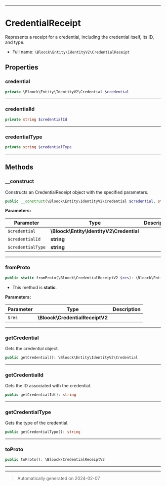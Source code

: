***

# CredentialReceipt

Represents a receipt for a credential, including the credential itself, its ID, and type.



* Full name: `\Bloock\Entity\IdentityV2\CredentialReceipt`



## Properties


### credential



```php
private \Bloock\Entity\IdentityV2\Credential $credential
```






***

### credentialId



```php
private string $credentialId
```






***

### credentialType



```php
private string $credentialType
```






***

## Methods


### __construct

Constructs an CredentialReceipt object with the specified parameters.

```php
public __construct(\Bloock\Entity\IdentityV2\Credential $credential, string $credentialId, string $credentialType): mixed
```








**Parameters:**

| Parameter | Type | Description |
|-----------|------|-------------|
| `$credential` | **\Bloock\Entity\IdentityV2\Credential** |  |
| `$credentialId` | **string** |  |
| `$credentialType` | **string** |  |





***

### fromProto



```php
public static fromProto(\Bloock\CredentialReceiptV2 $res): \Bloock\Entity\IdentityV2\CredentialReceipt
```



* This method is **static**.




**Parameters:**

| Parameter | Type | Description |
|-----------|------|-------------|
| `$res` | **\Bloock\CredentialReceiptV2** |  |





***

### getCredential

Gets the credential object.

```php
public getCredential(): \Bloock\Entity\IdentityV2\Credential
```












***

### getCredentialId

Gets the ID associated with the credential.

```php
public getCredentialId(): string
```












***

### getCredentialType

Gets the type of the credential.

```php
public getCredentialType(): string
```












***

### toProto



```php
public toProto(): \Bloock\CredentialReceiptV2
```












***


***
> Automatically generated on 2024-02-07
